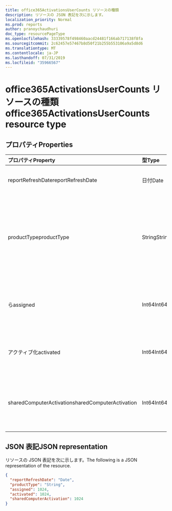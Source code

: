 ```yaml
---
title: office365ActivationsUserCounts リソースの種類
description: リソースの JSON 表記を次に示します。
localization_priority: Normal
ms.prod: reports
author: pranoychaudhuri
doc_type: resourcePageType
ms.openlocfilehash: 33339578f498460aacd24481f166ab717138f8fa
ms.sourcegitcommit: 2c62457e57467b8d50f21b255b553106a9a5d8d6
ms.translationtype: MT
ms.contentlocale: ja-JP
ms.lasthandoff: 07/31/2019
ms.locfileid: "35966567"
---
```

# <a name="office365activationsusercounts-resource-type"></a><span data-ttu-id="9f7a2-103">office365ActivationsUserCounts リソースの種類</span><span class="sxs-lookup"><span data-stu-id="9f7a2-103">office365ActivationsUserCounts resource type</span></span>

## <a name="properties"></a><span data-ttu-id="9f7a2-104">プロパティ</span><span class="sxs-lookup"><span data-stu-id="9f7a2-104">Properties</span></span>

| <span data-ttu-id="9f7a2-105">プロパティ</span><span class="sxs-lookup"><span data-stu-id="9f7a2-105">Property</span></span>                 | <span data-ttu-id="9f7a2-106">型</span><span class="sxs-lookup"><span data-stu-id="9f7a2-106">Type</span></span>   | <span data-ttu-id="9f7a2-107">説明</span><span class="sxs-lookup"><span data-stu-id="9f7a2-107">Description</span></span>                              |
| :----------------------- | :----- | ---------------------------------------- |
| <span data-ttu-id="9f7a2-108">reportRefreshDate</span><span class="sxs-lookup"><span data-stu-id="9f7a2-108">reportRefreshDate</span></span>        | <span data-ttu-id="9f7a2-109">日付</span><span class="sxs-lookup"><span data-stu-id="9f7a2-109">Date</span></span>   | <span data-ttu-id="9f7a2-110">コンテンツの最新の日付。</span><span class="sxs-lookup"><span data-stu-id="9f7a2-110">The latest date of the content.</span></span>          |
| <span data-ttu-id="9f7a2-111">productType</span><span class="sxs-lookup"><span data-stu-id="9f7a2-111">productType</span></span>              | <span data-ttu-id="9f7a2-112">String</span><span class="sxs-lookup"><span data-stu-id="9f7a2-112">String</span></span> | <span data-ttu-id="9f7a2-113">"Office 365 ProPlus"、"Project Client"、または "Visio Pro for Office 365" などの製品の種類。</span><span class="sxs-lookup"><span data-stu-id="9f7a2-113">The product type such as "Office 365 ProPlus", "Project Client", or "Visio Pro for Office 365".</span></span> |
| <span data-ttu-id="9f7a2-114">ら</span><span class="sxs-lookup"><span data-stu-id="9f7a2-114">assigned</span></span>                 | <span data-ttu-id="9f7a2-115">Int64</span><span class="sxs-lookup"><span data-stu-id="9f7a2-115">Int64</span></span>  | <span data-ttu-id="9f7a2-116">製品ライセンスに割り当てられているユーザーの数。</span><span class="sxs-lookup"><span data-stu-id="9f7a2-116">The number of users have been assigned for the product license.</span></span> |
| <span data-ttu-id="9f7a2-117">アクティブ化</span><span class="sxs-lookup"><span data-stu-id="9f7a2-117">activated</span></span>                | <span data-ttu-id="9f7a2-118">Int64</span><span class="sxs-lookup"><span data-stu-id="9f7a2-118">Int64</span></span>  | <span data-ttu-id="9f7a2-119">製品をライセンス認証したユーザーの数。</span><span class="sxs-lookup"><span data-stu-id="9f7a2-119">The number of users who have activated the product.</span></span> |
| <span data-ttu-id="9f7a2-120">sharedComputerActivation</span><span class="sxs-lookup"><span data-stu-id="9f7a2-120">sharedComputerActivation</span></span> | <span data-ttu-id="9f7a2-121">Int64</span><span class="sxs-lookup"><span data-stu-id="9f7a2-121">Int64</span></span>  | <span data-ttu-id="9f7a2-122">共有コンピューターで製品を使用したユーザーの数。</span><span class="sxs-lookup"><span data-stu-id="9f7a2-122">The number of users who have used the product on a shared computer.</span></span> |

## <a name="json-representation"></a><span data-ttu-id="9f7a2-123">JSON 表記</span><span class="sxs-lookup"><span data-stu-id="9f7a2-123">JSON representation</span></span>

<span data-ttu-id="9f7a2-124">リソースの JSON 表記を次に示します。</span><span class="sxs-lookup"><span data-stu-id="9f7a2-124">The following is a JSON representation of the resource.</span></span>

<!-- {
  "blockType": "resource",
  "@odata.type": "microsoft.graph.office365ActivationsUserCounts"
} -->

```json
{
  "reportRefreshDate": "Date", 
  "productType": "String", 
  "assigned": 1024, 
  "activated": 1024,
  "sharedComputerActivation": 1024
}
```
